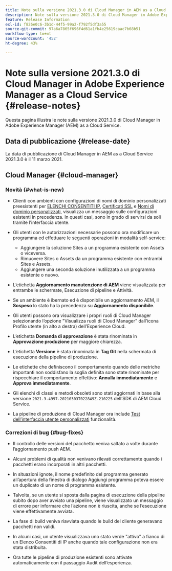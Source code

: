 ```yaml
---
title: Note sulla versione 2021.3.0 di Cloud Manager in AEM as a Cloud Service
description: Note sulla versione 2021.3.0 di Cloud Manager in Adobe Experience Manager (AEM) as a Cloud Service
feature: Release Information
exl-id: f826e0c6-3b1d-44f5-99a2-f792f5df3a55
source-git-commit: 97a6a7865f696f4d61a1fb4e25619caac7b68b51
workflow-type: tm+mt
source-wordcount: '452'
ht-degree: 43%

---
```


# Note sulla versione 2021.3.0 di Cloud Manager in Adobe Experience Manager as a Cloud Service {#release-notes}

Questa pagina illustra le note sulla versione 2021.3.0 di Cloud Manager in Adobe Experience Manager (AEM) as a Cloud Service.

## Data di pubblicazione {#release-date}

La data di pubblicazione di Cloud Manager in AEM as a Cloud Service 2021.3.0 è il 11 marzo 2021.

## Cloud Manager {#cloud-manager}

### Novità {#what-is-new}

* Clienti con ambienti con configurazioni di nomi di dominio personalizzati preesistenti per [ELENCHI CONSENTITI IP](/help/implementing/cloud-manager/ip-allow-lists/managing-ip-allow-lists.md#pre-existing-cdn), [Certificati SSL](/help/implementing/cloud-manager/managing-ssl-certifications/managing-certificates.md#pre-existing-cdn) e [Nomi di dominio personalizzati](/help/implementing/cloud-manager/custom-domain-names/check-domain-name-status.md#pre-existing-cdn), visualizza un messaggio sulle configurazioni esistenti in precedenza. In questi casi, sono in grado di servirsi da soli tramite l’interfaccia utente.

* Gli utenti con le autorizzazioni necessarie possono ora modificare un programma ed effettuare le seguenti operazioni in modalità self-service:
   * Aggiungere la soluzione Sites a un programma esistente con Assets o viceversa.
   * Rimuovere Sites o Assets da un programma esistente con entrambi Sites e Assets.
   * Aggiungere una seconda soluzione inutilizzata a un programma esistente o nuovo.

* L’etichetta **Aggiornamento manutenzione di AEM** viene visualizzata per entrambe le schermate, Esecuzione di pipeline e Attività.

* Se un ambiente è ibernato ed è disponibile un aggiornamento AEM, il **Sospeso** lo stato ha la precedenza su **Aggiornamento disponibile**.

* Gli utenti possono ora visualizzare i propri ruoli di Cloud Manager selezionando l’opzione &quot;Visualizza ruoli di Cloud Manager&quot; dall’icona Profilo utente (in alto a destra) dell’Experience Cloud.

* L’etichetta **Domanda di approvazione** è stata rinominata in **Approvazione produzione** per maggiore chiarezza.

* L’etichetta **Versione** è stata rinominata in **Tag Git** nella schermata di esecuzione della pipeline di produzione.

* Le etichette che definiscono il comportamento quando delle metriche importanti non soddisfano la soglia definita sono state rinominate per rispecchiare il comportamento effettivo: **Annulla immediatamente** e **Approva immediatamente**.

* Gli elenchi di classi e metodi obsoleti sono stati aggiornati in base alla versione `2021.3.4997.20210303T022849Z-210225` dell’SDK di AEM Cloud Service.

* La pipeline di produzione di Cloud Manager ora include [Test dell’interfaccia utente personalizzati](/help/implementing/cloud-manager/functional-testing.md#custom-ui-testing) funzionalità.

### Correzioni di bug  {#bug-fixes}

* Il controllo delle versioni del pacchetto veniva saltato a volte durante l’aggiornamento push AEM.

* Alcuni problemi di qualità non venivano rilevati correttamente quando i pacchetti erano incorporati in altri pacchetti.

* In situazioni ignote, il nome predefinito del programma generato all’apertura della finestra di dialogo Aggiungi programma poteva essere un duplicato di un nome di programma esistente.

* Talvolta, se un utente si sposta dalla pagina di esecuzione della pipeline subito dopo aver avviato una pipeline, viene visualizzato un messaggio di errore per informare che l’azione non è riuscita, anche se l’esecuzione viene effettivamente avviata.

* La fase di build veniva riavviata quando le build del cliente generavano pacchetti non validi.

* In alcuni casi, un utente visualizzava uno stato verde &quot;attivo&quot; a fianco di un Elenco Consentiti di IP anche quando tale configurazione non era stata distribuita.

* Ora tutte le pipeline di produzione esistenti sono attivate automaticamente con il passaggio Audit dell’esperienza.
